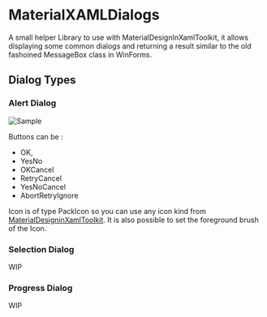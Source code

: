 # MaterialXAMLDialogs
A small helper Library to use with MaterialDesignInXamlToolkit, it allows displaying some common dialogs and returning a result similar to the old fashoined MessageBox class in WinForms.

## Dialog Types

### Alert Dialog
![Sample](https://i.imgur.com/qUOMjw8.png)

Buttons can be :
- OK,
- YesNo
- OKCancel
- RetryCancel
- YesNoCancel
- AbortRetryIgnore

Icon is of type PackIcon so you can use any icon kind from [MaterialDesigninXamlToolkit](https://github.com/MaterialDesignInXAML/MaterialDesignInXamlToolkit).
It is also possible to set the foreground brush of the Icon. 

### Selection Dialog
WIP

### Progress Dialog
WIP
